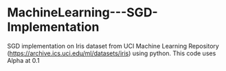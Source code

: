 # MachineLearning---SGD-Implementation
SGD implementation on Iris dataset from UCI Machine Learning Repository (https://archive.ics.uci.edu/ml/datasets/iris) using python. This code uses Alpha at 0.1
